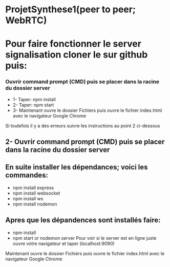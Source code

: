 # ProjetSynthese1(peer to peer; WebRTC)
# Pour faire fonctionner le server signalisation cloner le sur github puis:
### Ouvrir command prompt (CMD) puis se placer dans la racine du dossier server 
* 1- Taper: npm install 
* 2- Taper: npm start
* 3- Maintenant ouvre le dossier Fichiers puis ouvre le fichier index.html avec le navigateur Google Chrome

Si toutefois il y a des erreurs suivre les instructions au point 2 ci-dessous

## 2- Ouvrir command prompt (CMD) puis se placer dans la racine du dossier server 
## En suite installer les dépendances; voici les commandes:
* npm install express
* npm install websocket
* npm install ws 
* npm install nodemon 
## Apres que les dépandences sont installés faire:
* npm install
* npm start or nodemon server
Pour voir si le server est en ligne juste ouvre votre navigateur et taper (localhost:9090)

Maintenant ouvre le dossier Fichiers puis ouvre le fichier index.html avec le navigateur Google Chrome

